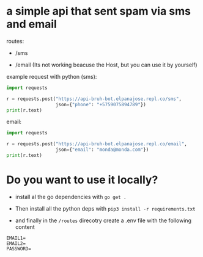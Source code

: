 <h1>a simple api that sent spam via sms and email</h1>

routes:

- /sms

- /email (Its not working beacuse the Host, but you can use it by yourself)


example request with python (sms):

```py
import requests

r = requests.post("https://api-bruh-bot.elpanajose.repl.co/sms",
                  json={"phone": "+5759075894789"})
print(r.text)
```

email:

```py
import requests

r = requests.post("https://api-bruh-bot.elpanajose.repl.co/email",
                  json={"email": "monda@monda.com"})
print(r.text)
```

<h1>Do you want to use it locally?</h1>

- install al the go dependencies with ```go get .```

- Then install all the python deps with ```pip3 install -r requirements.txt```

- and finally in the ```/routes``` direcotry create a .env file with the following content

```
EMAIL1=
EMAIL2=
PASSWORD=
```
